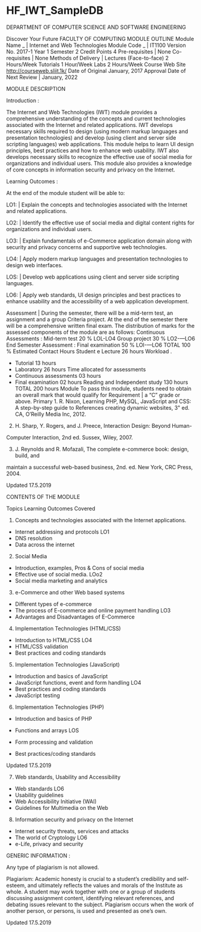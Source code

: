 # HF_IWT_SampleDB

DEPARTMENT OF COMPUTER SCIENCE
AND SOFTWARE ENGINEERING

Discover Your Future 
FACULTY OF COMPUTING
MODULE OUTLINE
Module Name _ | Internet and Web Technologies
Module Code _ | IT1100 Version No. 2017-1
Year 1 Semester 2
Credit Points 4
Pre-requisites | None
Co-requisites | None
Methods of Delivery | Lectures (Face-to-face) 2 Hours/Week
Tutorials 1 Hour/Week
Labs 2 Hours/Week
Course Web Site http://courseweb.sliit.1k/
Date of Original January, 2017
Approval
Date of Next Review | January, 2022

MODULE DESCRIPTION

Introduction :

The Internet and Web Technologies (IWT) module provides a comprehensive
understanding of the concepts and current technologies associated with the Internet
and related applications. IWT develops necessary skills required to design (using
modern markup languages and presentation technologies) and develop (using client
and server side scripting languages) web applications. This module helps to learn UI
design principles, best practices and how to enhance web usability. IWT also
develops necessary skills to recognize the effective use of social media
for organizations and individual users. This module also provides a knowledge of
core concepts in information security and privacy on the Internet.

Learning Outcomes :

At the end of the module student will be able to:

LO1: | Explain the concepts and technologies associated with the Internet and
related applications.

LO2: | Identify the effective use of social media and digital content rights for
organizations and individual users.


LO3: | Explain fundamentals of e-Commerce application domain along with
security and privacy concerns and supportive web technologies.

LO4: | Apply modern markup languages and presentation technologies to design
web interfaces.

LOS: | Develop web applications using client and server side scripting languages.

LO6: | Apply web standards, UI design principles and best practices to enhance
usability and the accessibility of a web application development.

Assessment | During the semester, there will be a mid-term test, an assignment and a group
Criteria project. At the end of the semester there will be a comprehensive written final
exam. The distribution of marks for the assessed components of the module are as
follows:
Continuous Assessments : 
Mid-term test 20 % LOL-LO4
Group project 30 % LO2-—LO6
End Semester Assessment :
Final examination 50 % LOI-—LO6
TOTAL 100 %
Estimated Contact Hours
Student e Lecture 26 hours
Workload .
* Tutorial 13 hours
* Laboratory 26 hours
Time allocated for assessments
* Continuous assessments 03 hours
* Final examination 02 hours
Reading and Independent study 130 hours
TOTAL 200 hours
Module To pass this module, students need to obtain an overall mark that would qualify for
Requirement | a “C” grade or above.
Primary 1. R. Nixon, Learning PHP, MySQL, JavaScript and CSS: A step-by-step guide to
References creating dynamic websites, 3" ed. CA, O’Reilly Media Inc, 2012.

2. H. Sharp, Y. Rogers, and J. Preece, Interaction Design: Beyond Human-

Computer Interaction, 2nd ed. Sussex, Wiley, 2007.

3. J. Reynolds and R. Mofazali, The complete e-commerce book: design, build, and

maintain a successful web-based business, 2nd. ed. New York, CRC Press,
2004.

Updated 17.5.2019



CONTENTS OF THE MODULE

Topics Learning Outcomes
Covered
1. Concepts and technologies associated with the Internet
applications.
* Internet addressing and protocols LO1
* DNS resolution
* Data across the internet
2. Social Media
* Introduction, examples, Pros & Cons of social media
* Effective use of social media. LOo2
* Social media marketing and analytics
3. e-Commerce and other Web based systems
* Different types of e-commerce
* The process of E-commerce and online payment handling LO3
* Advantages and Disadvantages of E-Commerce
4. Implementation Technologies (HTML/CSS)
* Introduction to HTML/CSS LO4
* HTML/CSS validation
* Best practices and coding standards
5. Implementation Technologies (JavaScript)
* Introduction and basics of JavaScript
* JavaScript functions, event and form handling LO4
* Best practices and coding standards
* JavaScript testing
6. Implementation Technologies (PHP)
* Introduction and basics of PHP
* Functions and arrays LOS

* Form processing and validation
* Best practices/coding standards

Updated 17.5.2019

7. Web standards, Usability and Accessibility

* Web standards LO6
* Usability guidelines
* Web Accessibility Initiative (WAI)
* Guidelines for Multimedia on the Web

8. Information security and privacy on the Internet
* Internet security threats, services and attacks
* The world of Cryptology LO6
* e-Life, privacy and security

GENERIC INFORMATION : 

Any type of plagiarism is not allowed.

Plagiarism: Academic honesty is crucial to a student’s credibility and self-esteem, and ultimately
reflects the values and morals of the Institute as whole. A student may work together with one or a
group of students discussing assignment content, identifying relevant references, and debating
issues relevant to the subject. Plagiarism occurs when the work of another person, or persons, is
used and presented as one’s own.

Updated 17.5.2019
